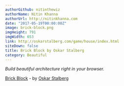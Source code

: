 ```yaml
---
authorGithub: nitinthewiz
authorName: Nitin Khanna
authorUrl: http://nitinkhanna.com
date: "2017-05-19T00:00:00Z"
image: brick-block.png
imgHeight: 791
imgWidth: 653
link: http://oskarstalberg.com/game/house/index.html
siteDown: false
title: Brick Block by Oskar Stalberg
category: Beautiful
---
```


_Build beautiful architecture right in your browser._

[Brick Block](http://oskarstalberg.com/game/house/index.html) - by [Oskar Stalberg](http://oskarstalberg.tumblr.com/)
